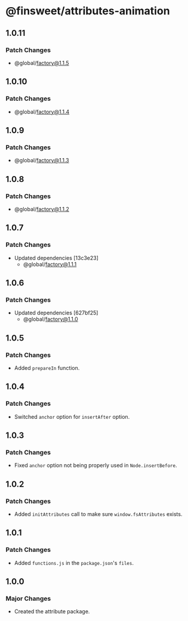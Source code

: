 # @finsweet/attributes-animation

## 1.0.11

### Patch Changes

- @global/factory@1.1.5

## 1.0.10

### Patch Changes

- @global/factory@1.1.4

## 1.0.9

### Patch Changes

- @global/factory@1.1.3

## 1.0.8

### Patch Changes

- @global/factory@1.1.2

## 1.0.7

### Patch Changes

- Updated dependencies [13c3e23]
  - @global/factory@1.1.1

## 1.0.6

### Patch Changes

- Updated dependencies [627bf25]
  - @global/factory@1.1.0

## 1.0.5

### Patch Changes

- Added `prepareIn` function.

## 1.0.4

### Patch Changes

- Switched `anchor` option for `insertAfter` option.

## 1.0.3

### Patch Changes

- Fixed `anchor` option not being properly used in `Node.insertBefore`.

## 1.0.2

### Patch Changes

- Added `initAttributes` call to make sure `window.fsAttributes` exists.

## 1.0.1

### Patch Changes

- Added `functions.js` in the `package.json`'s `files`.

## 1.0.0

### Major Changes

- Created the attribute package.
